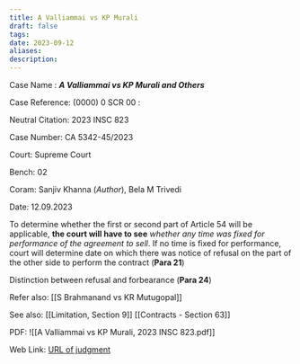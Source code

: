 ```yaml
---
title: A Valliammai vs KP Murali
draft: false
tags: 
date: 2023-09-12
aliases: 
description:
---
```

 
Case Name : ***A Valliammai vs KP Murali and Others***

Case Reference: (0000) 0 SCR 00 :  

Neutral Citation: 2023 INSC 823

Case Number: CA 5342-45/2023

Court: Supreme Court

Bench: 02

Coram: Sanjiv Khanna (*Author*), Bela M Trivedi

Date: 12.09.2023

To determine whether the first or second part of Article 54 will be applicable, **the court will have to see** *whether any time was fixed for performance of the agreement to sell*.
If no time is fixed for performance, court will determine date on which there was notice of refusal on the part of the other side to perform the contract (**Para 21**)

Distinction between refusal and forbearance (**Para 24**)


Refer also:
[[S Brahmanand vs KR Mutugopal]]


See also:
[[Limitation, Section 9]] 
[[Contracts - Section 63]]

PDF:
![[A Valliammai vs KP Murali, 2023 INSC 823.pdf]]

Web Link: <a href="/All judgments/A Valliammai vs KP Murali, 2023 INSC 823.pdf" target="_blank">URL of judgment</a>